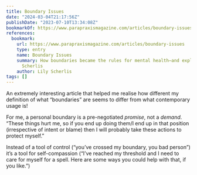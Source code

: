 ```yaml
---
title: Boundary Issues
date: "2024-03-04T21:17:56Z"
publishDate: "2023-07-10T13:34:08Z"
bookmarkOf: https://www.parapraxismagazine.com/articles/boundary-issues
references:
  bookmark:
    url: https://www.parapraxismagazine.com/articles/boundary-issues
    type: entry
    name: Boundary Issues
    summary: How boundaries became the rules for mental health—and explain everything    Lily
      Scherlis
    author: Lily Scherlis
tags: []
---
```


An extremely interesting article that helped me realise how different my definition of what “boundaries” are seems to differ from what contemporary usage is!

For me, a personal boundary is a pre-negotiated _promise_, not a _demand_. “These things hurt me, so if you end up doing them/I end up in that position (irrespective of intent or blame) then I will probably take these actions to protect myself.”

Instead of a tool of control (“you’ve crossed my boundary, you bad person”) it’s a tool for self-compassion (“I’ve reached my threshold and I need to care for myself for a spell. Here are some ways you could help with that, if you like.”)
